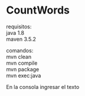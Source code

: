 # CountWords

requisitos: <Br>
java 1.8 <Br>
maven 3.5.2 <Br>

comandos: <Br>
mvn clean <Br>
mvn compile <Br>
mvn package <Br>
mvn exec:java <Br>
  
En la consola ingresar el texto
